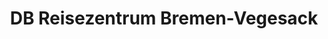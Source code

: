 ---
title: "DB Reisezentrum Bremen-Vegesack"
url: /bremen/db-reisezentrum-bremen-vegesack/
shop: Tickets
---